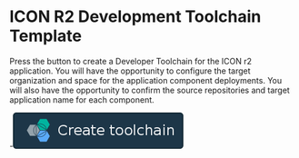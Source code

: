 # ICON R2 Development Toolchain Template

Press the button to create a Developer Toolchain for the ICON r2 application.  You will have the opportunity to configure the target organization and space for the application component deployments.  You will also have the opportunity to confirm the source repositories and target application name for each component.

-[![Deploy To Bluemix](button.png)](https://console.ehealthontario.ca-east.bluemix.net/devops/setup/deploy/?repository=https%3A//github.ehealthontario.ca-east.bluemix.net/ICONR2/icon-r2&branch=test)
